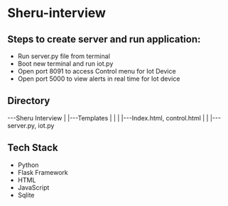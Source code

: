 # Sheru-interview

## Steps to create server and run application:
- Run server.py file from terminal
- Boot new terminal and run iot.py
- Open port 8091 to access Control menu for Iot Device
- Open port 5000 to view alerts in real time for Iot device

## Directory 

---Sheru Interview
  |
  |---Templates
  |     |
  |     |---Index.html, control.html
  |
  |
  |---server.py, iot.py
  
 ## Tech Stack 
 - Python
 - Flask Framework
 - HTML
 - JavaScript
 - Sqlite
